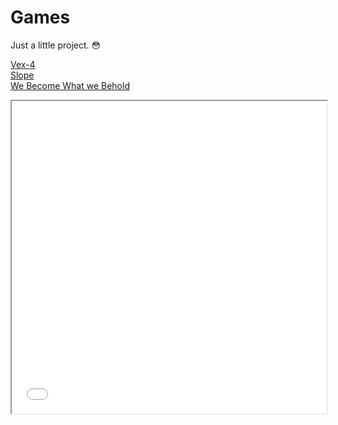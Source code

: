 # Games

Just a little project. 😳


<a href="https://htmlxm.github.io/h9/vex-4">Vex-4</a>
<br>
<a href="https://23azostore.github.io/s/slope/">Slope</a>
<br>
<a href="https://23azostore.github.io/s3/we-become-what-we-behold/">We Become What we Behold</a>
<iframe src="(https://23azostore.github.io/s/among-us/)https://23azostore.github.io/s/among-us/" width="100%" height="500px"></iframe>
